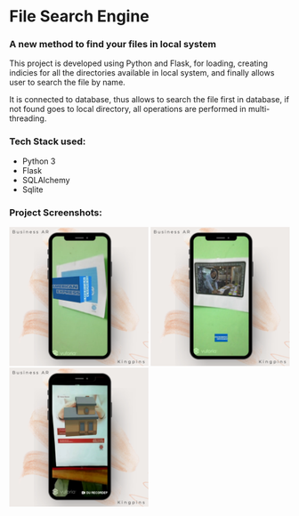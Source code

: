# File Search Engine
### A new method to find your files in local system <br/>
<p>This project is developed using Python and Flask, for loading, creating indicies for all 
the directories available in local system, and finally allows user to search the file by name. <br/>
<p>It is connected to database, thus allows to search the file first in database, if not found 
goes to local directory, all operations are performed in multi-threading.

### Tech Stack used:
- Python 3 
- Flask
- SQLAlchemy
- Sqlite

### Project Screenshots:
<img src="https://github.com/Kingpins/BusinessAR/blob/main/Project%20Screenshots/BusinessAR%20(1).png" width="250px"/> <img src="https://github.com/Kingpins/BusinessAR/blob/main/Project%20Screenshots/BusinessAR%20(3).png" width="250px"/> <img src="https://github.com/Kingpins/BusinessAR/blob/main/Project%20Screenshots/BusinessAR%20(5).png" width="250px"/>

